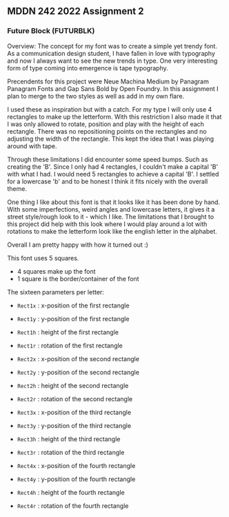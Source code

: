 ## MDDN 242 2022 Assignment 2

### Future Block (FUTURBLK)
Overview:
The concept for my font was to create a simple yet trendy font. As a communication design student, I have fallen in love with typography and now I always want to see the new trends in type. One very interesting form of type coming into emergence is tape typography. 

Precendents for this project were Neue Machina Medium by Panagram Panagram Fonts and Gap Sans Bold by Open Foundry. In this assignment I plan to merge to the two styles as well as add in my own flare.

I used these as inspiration but with a catch. For my type I will only use 4 rectangles to make up the letterform. With this restriction I also made it that I was only allowed to rotate, position and play with the height of each rectangle. There was no repositioning points on the rectangles and no adjusting the width of the rectangle. This kept the idea that I was playing around with tape.

Through these limitations I did encounter some speed bumps. Such as creating the 'B'. Since I only had 4 rectangles, I couldn't make a capital 'B' with what I had. I would need 5 rectangles to achieve a capital 'B'. I settled for a lowercase 'b' and to be honest I think it fits nicely with the overall theme.

One thing I like about this font is that it looks like it has been done by hand. With some imperfections, weird angles and lowercase letters, it gives it a street style/rough look to it - which I like. The limitations that I brought to this project did help with this look where I would play around a lot with rotations to make the letterform look like the english letter in the alphabet. 

Overall I am pretty happy with how it turned out :)

This font uses 5 squares.
 - 4 squares make up the font
 - 1 square is the border/container of the font

The sixteen parameters per letter:
  * `Rect1x` : x-position of the first rectangle
  * `Rect1y` : y-position of the first rectangle
  * `Rect1h` : height of the first rectangle
  * `Rect1r` : rotation of the first rectangle

  * `Rect2x` : x-position of the second rectangle
  * `Rect2y` : y-position of the second rectangle
  * `Rect2h` : height of the second rectangle
  * `Rect2r` : rotation of the second rectangle

  * `Rect3x` : x-position of the third rectangle
  * `Rect3y` : y-position of the third rectangle
  * `Rect3h` : height of the third rectangle
  * `Rect3r` : rotation of the third rectangle

  * `Rect4x` : x-position of the fourth rectangle
  * `Rect4y` : y-position of the fourth rectangle
  * `Rect4h` : height of the fourth rectangle
  * `Rect4r` : rotation of the fourth rectangle

